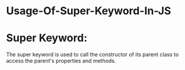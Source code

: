 # Usage-Of-Super-Keyword-In-JS
<h1>Super Keyword:</h1>
<p>The super keyword is used to call the constructor of its parent class to access the parent's properties and methods.</p>
